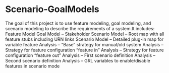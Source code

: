 # Scenario-GoalModels
The goal of this project is to use feature modeling, goal modeling, and scenario modeling to describe
the requirements of a system.It includes:
Feature Model
Goal Model – Stakeholder
Scenario Model – Root map with all feature stubs including URN links 
Scenario Model – Detailed plug-in map for variable feature 
Analysis – “Base” strategy for manual/old system 
Analysis – Strategy for feature configuration “feature in” 
Analysis – Strategy for feature configuration “feature out” 
Analysis – First scenario definition 
Analysis – Second scenario definition 
Analysis – GRL variables to enable/disable features in scenario mode
